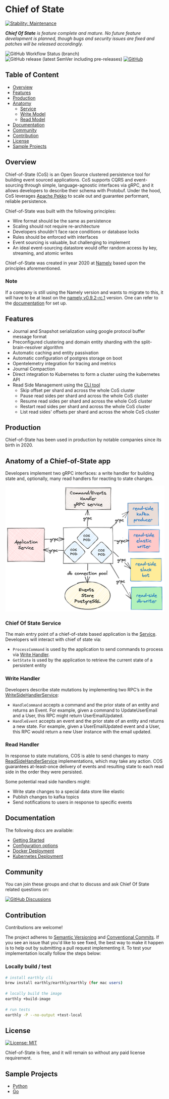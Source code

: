 # Chief of State

[![Stability: Maintenance](https://masterminds.github.io/stability/maintenance.svg)](https://masterminds.github.io/stability/maintenance.html)

_**Chief Of State** is feature complete and mature. 
No future feature development is planned, though bugs and security issues are fixed and patches will be released accordingly._

![GitHub Workflow Status (branch)](https://img.shields.io/github/actions/workflow/status/chief-of-state/chief-of-state/master.yml?branch=main)
![GitHub release (latest SemVer including pre-releases)](https://img.shields.io/github/v/release/chief-of-state/chief-of-state?include_prereleases)
[![GitHub](https://img.shields.io/github/license/chief-of-state/chief-of-state)](https://github.com/chief-of-state/chief-of-state/blob/master/LICENSE)

## Table of Content

- [Overview](#overview)
- [Features](#features)
- [Production](#production)
- [Anatomy](#anatomy-of-a-chief-of-state-app)
  - [Service](#chief-of-state-service)
  - [Write Model](#write-handler)
  - [Read Model](#read-handler)
- [Documentation](#documentation)
- [Community](#community)
- [Contribution](#contribution)
- [License](#license)
- [Sample Projects](#sample-projects)

## Overview

Chief-of-State (CoS) is an Open Source clustered persistence tool for building event sourced applications. CoS supports CQRS and
event-sourcing through simple, language-agnostic interfaces via gRPC, and it allows developers to describe their schema
with Protobuf. Under the hood, CoS leverages [Apache Pekko](https://pekko.apache.org/)
to scale out and guarantee performant, reliable persistence.

Chief-of-State was built with the following principles:

* Wire format should be the same as persistence
* Scaling should not require re-architecture
* Developers shouldn't face race conditions or database locks
* Rules should be enforced with interfaces
* Event sourcing is valuable, but challenging to implement
* An ideal event-sourcing datastore would offer random access by key, streaming, and atomic writes

Chief-of-State was created in year 2020 at [Namely](https://github.com/namely/chief-of-state) based upon the principles
aforementioned.

### Note

If a company is still using the Namely version and wants to migrate to this, it will have to be at least on the [namely v0.9.2-rc.1](https://github.com/namely/chief-of-state/releases/tag/v0.9.2-rc.1) version.
One can refer to the [documentation](#documentation) for set up.

## Features

- Journal and Snapshot serialization using google protocol buffer message format
- Preconfigured clustering and domain entity sharding with the split-brain-resolver algorithm
- Automatic caching and entity passivation
- Automatic configuration of postgres storage on boot
- Opentelemetry integration for tracing and metrics
- Journal Compaction
- Direct integration to Kubernetes to form a cluster using the kubernetes API
- Read Side Management using the [CLI tool](https://github.com/chief-of-state/cos-cli)
  - Skip offset per shard and across the whole CoS cluster
  - Pause read sides per shard and across the whole CoS cluster
  - Resume read sides per shard and across the whole CoS cluster
  - Restart read sides per shard and across the whole CoS cluster
  - List read sides' offsets per shard and across the whole CoS cluster

## Production
Chief-of-State has been used in production by notable companies since its birth in 2020.

## Anatomy of a Chief-of-State app

Developers implement two gRPC interfaces: a write handler for building state and, optionally, many read handlers for
reacting to state changes.

![Architecture Diagram](./img/cos-anatomy.png?raw=true "Title")

### Chief Of State Service

The main entry point of a chief-of-state based application is the
[Service](https://github.com/chief-of-state/chief-of-state-protos/blob/main/chief_of_state/v1/service.proto). Developers will
interact with chief of state via:

- `ProcessCommand` is used by the application to send commands to process via [Write Handler](#write-handler).
- `GetState` is used by the application to retrieve the current state of a persistent entity

### Write Handler

Developers describe state mutations by implementing two RPC’s in
the [WriteSideHandlerService](https://github.com/chief-of-state/chief-of-state-protos/blob/main/chief_of_state/v1/writeside.proto):

- `HandleCommand` accepts a command and the prior state of an entity and returns an Event. For example, given a command
  to UpdateUserEmail and a User, this RPC might return UserEmailUpdated.
- `HandleEvent` accepts an event and the prior state of an entity and returns a new state. For example, given a
  UserEmailUpdated event and a User, this RPC would return a new User instance with the email updated.

### Read Handler

In response to state mutations, COS is able to send changes to
many [ReadSideHandlerService](https://github.com/chief-of-state/chief-of-state-protos/blob/main/chief_of_state/v1/readside.proto)
implementations, which may take any action. COS guarantees at-least-once delivery of events and resulting state to each
read side in the order they were persisted.

Some potential read side handlers might:

- Write state changes to a special data store like elastic
- Publish changes to kafka topics
- Send notifications to users in response to specific events

## Documentation

The following docs are available:

- [Getting Started](./docs/getting-started.md)
- [Configuration options](./docs/configuration.md)
- [Docker Deployment](./docs/docker-deployment.md)
- [Kubernetes Deployment](./docs/kubernetes-deployment.md)

## Community

You can join these groups and chat to discuss and ask Chief Of State related questions on:

[![GitHub Discussions](https://img.shields.io/github/discussions/chief-of-state/chief-of-state?style=flat-square)](https://github.com/chief-of-state/chief-of-state/discussions)

## Contribution

Contributions are welcome!

The project adheres to [Semantic Versioning](https://semver.org) and [Conventional Commits](https://www.conventionalcommits.org/en/v1.0.0/).
If you see an issue that you'd like to see fixed, the best way to make it happen is to help out by submitting a pull request implementing it. To test your implementation locally follow the steps below:


### Locally build / test

```bash
# install earthly cli
brew install earthly/earthly/earthly (for mac users)

# locally build the image
earthly +build-image

# run tests
earthly -P --no-output +test-local
```

## License

[![License: MIT](https://img.shields.io/badge/License-MIT-blue.svg?style=flat-square)](https://opensource.org/licenses/MIT)

Chief-of-State is free, and it will remain so without any paid license requirement.


## Sample Projects

- [Python](https://github.com/chief-of-state/cos-python-sample)
- [Go](https://github.com/Tochemey/cos-go-sample)
